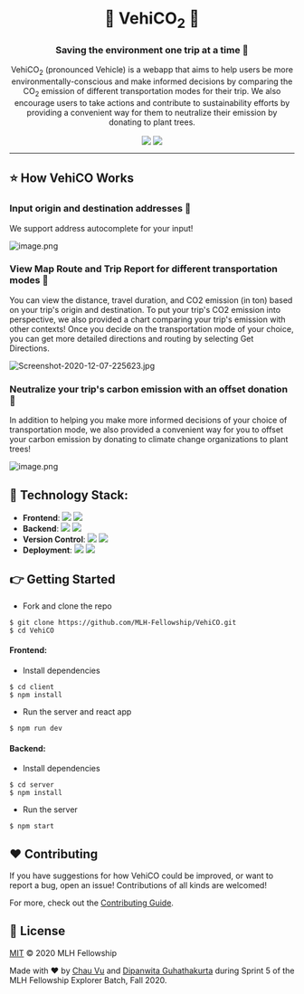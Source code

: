 <p align="center">
 <h1 align="center"> 🚌 VehiCO<sub>2</sub> 🚌 </h1>
 <h3 align="center">Saving the environment one trip at a time 🌳</h3>
 <p align="center"> VehiCO<sub>2</sub> (pronounced Vehicle) is a webapp that aims to help users be more environmentally-conscious and make informed decisions by comparing the CO<sub>2</sub> emission of different transportation modes for their trip. We also encourage users to take actions and contribute to sustainability efforts by providing a convenient way for them to neutralize their emission by donating to plant trees.
</p>
<p align="center">
 <img src="https://img.shields.io/github/issues/MLH-Fellowship/VehiCO?color=green&style=for-the-badge" align="center"/>
 <img src="https://img.shields.io/badge/PRs-welcome-brightgreen.svg?style=for-the-badge" align="center"/>
<hr>

## ⭐ How VehiCO Works

### Input origin and destination addresses 📍

We support address autocomplete for your input!

![image.png](https://i.postimg.cc/8cvhCmX5/image.png)

### View Map Route and Trip Report for different transportation modes 🚴‍

You can view the distance, travel duration, and CO2 emission (in ton) based on your trip's origin and destination. To put your trip's CO2 emission into perspective, we also provided a chart comparing your trip's emission with other contexts! Once you decide on the transportation mode of your choice, you can get more detailed directions and routing by selecting Get Directions.

![Screenshot-2020-12-07-225623.jpg](https://i.postimg.cc/ncVrdkpt/Screenshot-2020-12-07-225623.jpg)

### Neutralize your trip's carbon emission with an offset donation 🌲

In addition to helping you make more informed decisions of your choice of transportation mode, we also provided a convenient way for you to offset your carbon emission by donating to climate change organizations to plant trees!

![image.png](https://i.postimg.cc/Pqf98Cjh/image.png)


## 🚀 Technology Stack:
- **Frontend**: <img src="https://img.shields.io/badge/react%20-%2320232a.svg?&style=for-the-badge&logo=react&logoColor=%2361DAFB"/> <img src="https://img.shields.io/badge/material%20ui%20-%230081CB.svg?&style=for-the-badge&logo=material-ui&logoColor=white"/>
- **Backend**: <img src="https://img.shields.io/badge/node.js%20-%2343853D.svg?&style=for-the-badge&logo=node.js&logoColor=white"/> <img src="https://img.shields.io/badge/express.js%20-%23404d59.svg?&style=for-the-badge"/>
- **Version Control**: <img src="https://img.shields.io/badge/git%20-%23F05033.svg?&style=for-the-badge&logo=git&logoColor=white"/> <img src="https://img.shields.io/badge/github%20-%23121011.svg?&style=for-the-badge&logo=github&logoColor=white"/>
- **Deployment**: <img src="https://img.shields.io/badge/docker%20-%230db7ed.svg?&style=for-the-badge&logo=docker&logoColor=white"/> <img src="https://img.shields.io/badge/Google%20Cloud%20-%234285F4.svg?&style=for-the-badge&logo=google-cloud&logoColor=white"/>

## 👉 Getting Started

- Fork and clone the repo

```
$ git clone https://github.com/MLH-Fellowship/VehiCO.git
$ cd VehiCO
```

#### Frontend:
- Install dependencies
```
$ cd client
$ npm install
```

- Run the server and react app

```
$ npm run dev
```

#### Backend:
- Install dependencies
```
$ cd server
$ npm install
```

- Run the server
```
$ npm start
```

## :heart: Contributing

If you have suggestions for how VehiCO could be improved, or want to report a bug, open an issue! Contributions of all kinds are welcomed!

For more, check out the [Contributing Guide](./CONTRIBUTING.md).

## 📄 License

[MIT](LICENSE) © 2020 MLH Fellowship

Made with :heart: by [Chau Vu](https://github.com/cqvu) and [Dipanwita Guhathakurta](https://github.com/susiejojo) during Sprint 5 of the MLH Fellowship Explorer Batch, Fall 2020.
